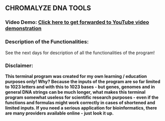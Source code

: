 ## CHROMALYZE DNA TOOLS
### Video Demo: [Click here to get forwarded to YouTube video demonstration](https://youtu.be/LBu73txCqSA?si=ZXypzAd-9SSb1Uhx)

### Description of the Functionalities:

See the next days for description of all the functionalities of the program!

### Disclaimer:

**This terminal program was created for my own learning / education purposes only! Why? Because the inputs of the program are so far limited to 1023 letters and with this to 1023 bases - but genes, genomes and in general DNA strings can be much longer, what makes this terminal program somewhat useless for scientific research purposes - even if the functions and formulas might work correctly in cases of shortened and limited inputs. If you need a serious application for bioinformatics, there are many providers available online - just look it up.**
